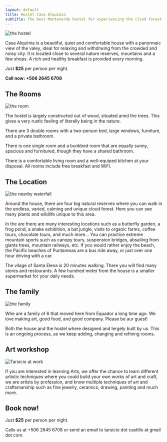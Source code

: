 ```yaml
---
layout: default
title: Hostel Casa Alquimia
subtitle: The best Monteverde hostel for experiencing the cloud forest
---
```


![the hostel](/images/hostel.jpg)

Casa Alquimia is a beautiful, quiet and comfortable house with a panormaic view of the valey, ideal for relaxing and withdrwing from the crowded and noisy city.
It is located close to several nature reserves, mountains and a few shops.
A rich and healthy breakfast is provided every morning.

Just **$25** per person per night.

**Call now: +506 2645 6708**

## The Rooms

![the room](/images/room.jpg)

The hostel is largely constructed out of wood, situated amid the trees. This gives a very rustic feeling of literally being *in* the nature.

There are 3 double rooms with a two-person bed, large windows, furniture, and a private bathroom.

There is one single room and a bunkbed room that are equally sunny, spacious and furnitured, though they have a shared bathroom.

There is a comfortable living room and a well-equiped kitchen at your disposal.
All rooms include free breakfast and WiFi.

## The Location

![the nearby waterfall](/images/nature.jpg)

Around the house, there are four big natural reserves where you can walk in the endless, varied, calming and unique cloud forest.
Here you can see many plants and wildlife unique to this area.

In the are there are many interesting locations such as a butterfly garden, a frog pond, a snake exhibition, a bat jungle, visits to organic farms, coffee tours, chocolate tours, and much more...
You can practice extreme mountain sports such as canopy tours, suspension bridges, absailing from giants trees, mountain railways, etc.
If you would rather enjoy the beach, the Pacific beaches of Puntarenas are a bus ride away, or just over one hour driving with a car.

The vilage of Santa Elena is 20 minutes walking. There you will find many stores and restourants.
A few hundred meter from the house is a smaller supermarket for your daily needs.

## The family

![the family](/images/family.jpg)

Whe are a family of 6 that moved here from Equador a long time ago.
We love making art, good food, and good company.
Please be aur guest!

Both the house and the hostel where designed and lergely built by us.
This is an ongoing process, as we keep adding, changing and refining rooms.

## Art workshop

![Tarsicio at work](/images/workshop.jpg)

If you are interested in learning Arts, we offer the chance to learn different artistic techniques where you could build your own works of art and craft, we are artists by profession, and know multiple techniques of art and craftsmanship such as fine jewelry, ceramics, drawing, painting and much more.

## Book now!

Just **$25** per person per night.

Calls us at +506 2645 6708
or send an email to tarsicio dot castillo at gmail dot com.
